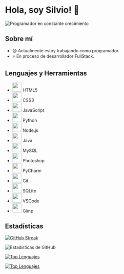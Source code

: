 # Hola, soy Silvio! 👋

![Programador en constante crecimiento](https://media.giphy.com/media/xT9IgzoKnwFNmISR8I/giphy.gif)

## Sobre mí
- 😄 Actualmente estoy trabajando como programador.
- ⚡ En proceso de desarrollador FullStack.

## Lenguajes y Herramientas
- <img src="https://img.icons8.com/color/48/000000/html-5--v1.png" width="30"/> HTML5
- <img src="https://img.icons8.com/color/48/000000/css3.png" width="30"/> CSS3
- <img src="https://img.icons8.com/color/48/000000/javascript--v2.png" width="30"/> JavaScript
- <img src="https://img.icons8.com/color/48/000000/python--v2.png" width="30"/> Python
- <img src="https://img.icons8.com/color/48/000000/nodejs.png" width="30"/> Node.js
- <img src="https://img.icons8.com/color/48/000000/java-coffee-cup-logo--v2.png" width="30"/> Java
- <img src="https://img.icons8.com/color/48/000000/mysql-logo.png" width="30"/> MySQL
- <img src="https://img.icons8.com/color/48/000000/adobe-photoshop.png" width="30"/> Photoshop
- <img src="https://img.icons8.com/color/48/000000/pycharm.png" width="30"/> PyCharm
- <img src="https://img.icons8.com/color/48/000000/git.png" width="30"/> Git
- <img src="https://img.icons8.com/color/48/000000/sql-database-administrators-group.png" width="30"/> SQLite
- <img src="https://img.icons8.com/color/48/000000/visual-studio-code-2019.png" width="30"/> VSCode
- <img src="https://img.icons8.com/color/48/000000/gimp.png" width="30"/> Gimp

## Estadísticas
[![GitHub Streak](https://github-readme-streak-stats.herokuapp.com?user=msilvio12&theme=vue-dark&date_format=M%20j%5B%2C%20Y%5D)](https://git.io/streak-stats)

![Estadísticas de GitHub](https://github-readme-stats.vercel.app/api?username=msilvio12&show_icons=true&theme=dark)

[![Top Lenguajes](https://github-readme-stats.vercel.app/api/top-langs/?username=msilvio12&hide_progress=true)](https://github.com/msilvio12/github-readme-stats)

[![Top Lenguajes](https://github-readme-stats.vercel.app/api/top-langs/?username=msilvio12&layout=compact)](https://github.com/msilvio12/github-readme-stats)



